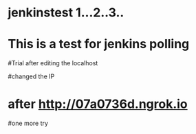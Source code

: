 # jenkinstest 1...2..3..

# This is a test for jenkins polling

#Trial after editing the localhost

#changed the IP

# after http://07a0736d.ngrok.io

#one more try
